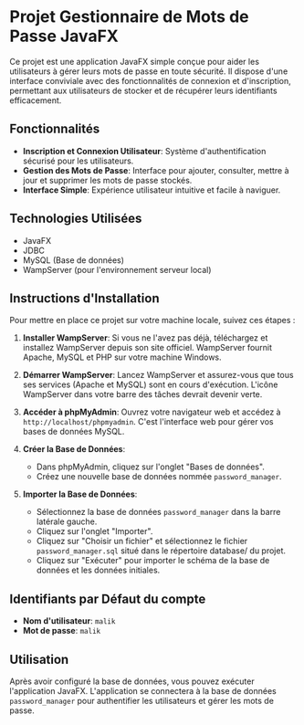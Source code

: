 # Projet Gestionnaire de Mots de Passe JavaFX

Ce projet est une application JavaFX simple conçue pour aider les utilisateurs à gérer leurs mots de passe en toute sécurité. Il dispose d'une interface conviviale avec des fonctionnalités de connexion et d'inscription, permettant aux utilisateurs de stocker et de récupérer leurs identifiants efficacement.

## Fonctionnalités

- **Inscription et Connexion Utilisateur**: Système d'authentification sécurisé pour les utilisateurs.
- **Gestion des Mots de Passe**: Interface pour ajouter, consulter, mettre à jour et supprimer les mots de passe stockés.
- **Interface Simple**: Expérience utilisateur intuitive et facile à naviguer.

## Technologies Utilisées

- JavaFX
- JDBC
- MySQL (Base de données)
- WampServer (pour l'environnement serveur local)

## Instructions d'Installation

Pour mettre en place ce projet sur votre machine locale, suivez ces étapes :

1. **Installer WampServer**: Si vous ne l'avez pas déjà, téléchargez et installez WampServer depuis son site officiel. WampServer fournit Apache, MySQL et PHP sur votre machine Windows.

2. **Démarrer WampServer**: Lancez WampServer et assurez-vous que tous ses services (Apache et MySQL) sont en cours d'exécution. L'icône WampServer dans votre barre des tâches devrait devenir verte.

3. **Accéder à phpMyAdmin**: Ouvrez votre navigateur web et accédez à `http://localhost/phpmyadmin`. C'est l'interface web pour gérer vos bases de données MySQL.

4. **Créer la Base de Données**:

   - Dans phpMyAdmin, cliquez sur l'onglet "Bases de données".
   - Créez une nouvelle base de données nommée `password_manager`.

5. **Importer la Base de Données**:
   - Sélectionnez la base de données `password_manager` dans la barre latérale gauche.
   - Cliquez sur l'onglet "Importer".
   - Cliquez sur "Choisir un fichier" et sélectionnez le fichier `password_manager.sql` situé dans le répertoire database/ du projet.
   - Cliquez sur "Exécuter" pour importer le schéma de la base de données et les données initiales.

## Identifiants par Défaut du compte

- **Nom d'utilisateur**: `malik`
- **Mot de passe**: `malik`

## Utilisation

Après avoir configuré la base de données, vous pouvez exécuter l'application JavaFX. L'application se connectera à la base de données `password_manager` pour authentifier les utilisateurs et gérer les mots de passe.
